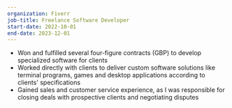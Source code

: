 ```yaml
---
organization: Fiverr
job-title: Freelance Software Developer
start-date: 2022-10-01
end-date: 2023-12-01
---
```


* Won and fulfilled several four-figure contracts (GBP) to develop specialized software for clients
* Worked directly with clients to deliver custom software solutions like terminal programs, games and desktop applications according to clients' specifications
* Gained sales and customer service experience, as I was responsible for closing deals with prospective clients and negotiating disputes
